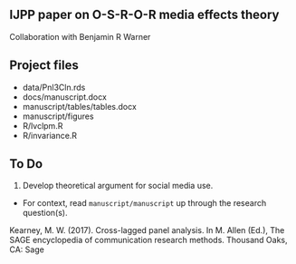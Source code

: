 ## IJPP paper on O-S-R-O-R media effects theory
Collaboration with Benjamin R Warner

## Project files
- data/Pnl3Cln.rds
- docs/manuscript.docx
- manuscript/tables/tables.docx
- manuscript/figures
- R/lvclpm.R
- R/invariance.R	

## To Do
1. Develop theoretical argument for social media use. 
  - For context, read `manuscript/manuscript` up through the research question(s). 

Kearney, M. W. (2017). Cross-lagged panel analysis. In M. Allen (Ed.),
The SAGE encyclopedia of communication research methods. Thousand
Oaks, CA: Sage

